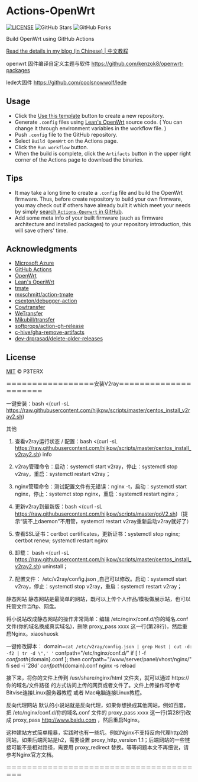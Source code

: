 # Actions-OpenWrt

[![LICENSE](https://img.shields.io/github/license/mashape/apistatus.svg?style=flat-square&label=LICENSE)](https://github.com/P3TERX/Actions-OpenWrt/blob/master/LICENSE)
![GitHub Stars](https://img.shields.io/github/stars/P3TERX/Actions-OpenWrt.svg?style=flat-square&label=Stars&logo=github)
![GitHub Forks](https://img.shields.io/github/forks/P3TERX/Actions-OpenWrt.svg?style=flat-square&label=Forks&logo=github)

Build OpenWrt using GitHub Actions

[Read the details in my blog (in Chinese) | 中文教程](https://p3terx.com/archives/build-openwrt-with-github-actions.html)

openwrt 固件编译自定义主题与软件
https://github.com/kenzok8/openwrt-packages

lede大固件
https://github.com/coolsnowwolf/lede


## Usage

- Click the [Use this template](https://github.com/P3TERX/Actions-OpenWrt/generate) button to create a new repository.
- Generate `.config` files using [Lean's OpenWrt](https://github.com/coolsnowwolf/lede) source code. ( You can change it through environment variables in the workflow file. )
- Push `.config` file to the GitHub repository.
- Select `Build OpenWrt` on the Actions page.
- Click the `Run workflow` button.
- When the build is complete, click the `Artifacts` button in the upper right corner of the Actions page to download the binaries.

## Tips

- It may take a long time to create a `.config` file and build the OpenWrt firmware. Thus, before create repository to build your own firmware, you may check out if others have already built it which meet your needs by simply [search `Actions-Openwrt` in GitHub](https://github.com/search?q=Actions-openwrt).
- Add some meta info of your built firmware (such as firmware architecture and installed packages) to your repository introduction, this will save others' time.

## Acknowledgments

- [Microsoft Azure](https://azure.microsoft.com)
- [GitHub Actions](https://github.com/features/actions)
- [OpenWrt](https://github.com/openwrt/openwrt)
- [Lean's OpenWrt](https://github.com/coolsnowwolf/lede)
- [tmate](https://github.com/tmate-io/tmate)
- [mxschmitt/action-tmate](https://github.com/mxschmitt/action-tmate)
- [csexton/debugger-action](https://github.com/csexton/debugger-action)
- [Cowtransfer](https://cowtransfer.com)
- [WeTransfer](https://wetransfer.com/)
- [Mikubill/transfer](https://github.com/Mikubill/transfer)
- [softprops/action-gh-release](https://github.com/softprops/action-gh-release)
- [c-hive/gha-remove-artifacts](https://github.com/c-hive/gha-remove-artifacts)
- [dev-drprasad/delete-older-releases](https://github.com/dev-drprasad/delete-older-releases)

## License

[MIT](https://github.com/P3TERX/Actions-OpenWrt/blob/main/LICENSE) © P3TERX


＝＝＝＝＝＝＝＝＝＝＝＝＝＝＝＝＝安装V2ray＝＝＝＝＝＝＝＝＝＝＝＝＝＝＝＝＝＝＝＝＝

一键安装：bash <(curl -sL https://raw.githubusercontent.com/hijkpw/scripts/master/centos_install_v2ray2.sh)

其他
1. 查看v2ray运行状态 / 配置：bash <(curl -sL https://raw.githubusercontent.com/hijkpw/scripts/master/centos_install_v2ray2.sh) info

2. v2ray管理命令：启动：systemctl start v2ray，停止：systemctl stop v2ray，重启：systemctl restart v2ray；

3. nginx管理命令：测试配置文件有无错误：nginx -t，启动：systemctl start nginx，停止：systemct stop nginx，重启：systemctl restart nginx；

4. 更新v2ray到最新版：bash <(curl -sL https://raw.githubusercontent.com/hijkpw/scripts/master/goV2.sh)（提示“装不上daemon”不用管，systemctl restart v2ray重新启动v2ray就好了）

5. 查看SSL证书：certbot certificates，更新证书：systemctl stop nginx; certbot renew; systemctl restart nginx

6. 卸载： bash <(curl -sL https://raw.githubusercontent.com/hijkpw/scripts/master/centos_install_v2ray2.sh) uninstall；

7. 配置文件： /etc/v2ray/config.json ,自己可以修改。启动：systemctl start v2ray，停止：systemctl stop v2ray，重启：systemctl restart v2ray；

静态网站
静态网站是最简单的网站，既可以上传个人作品/模板做展示站，也可以托管文件当ftp、网盘。

将小说站改成静态网站的操作非常简单：编辑 /etc/nginx/conf.d/你的域名.conf 文件(你的域名换成真实域名)，删除 proxy_pass  xxxx 这一行(第28行)，然后重启Nginx。xiaoshuosk

一键修改脚本：
domain=`cat /etc/v2ray/config.json | grep Host | cut -d: -f2 | tr -d \",' '`
confpath="/etc/nginx/conf.d/"
if [ ! -f $confpath${domain}.conf ]; then
  confpath="/www/server/panel/vhost/nginx/"
fi
sed -i '28d' ${confpath}${domain}.conf
nginx -s reload

接下来，将你的文件上传到 /usr/share/nginx/html 文件夹，就可以通过 https://你的域名/文件路径 的方式访问上传的网页或者文件了。文件上传操作可参考 Bitvise连接Linux服务器教程 或者 Mac电脑连接Linux教程。

反向代理网站
默认的小说站就是反向代理，如果你想换成其他网站，例如百度，把 /etc/nginx/conf.d/你的域名.conf 文件的 proxy_pass  xxxx 这一行(第28行)改成 proxy_pass http://www.baidu.com ，然后重启Nginx。

这种建站方式简单粗暴，实践时也有一些坑。例如Nginx不支持反向代理http2的网站，如果后端网站是h2，需要设置 proxy_http_version 1.1；后端网站的一些链接可能不是相对路径，需要用 proxy_redirect 替换。等等问题本文不再细说，请参考Nginx官方文档。

＝＝＝＝＝＝＝＝＝＝＝＝＝＝＝＝＝＝＝＝＝＝＝＝＝＝＝＝＝＝＝＝＝＝＝＝＝＝＝

